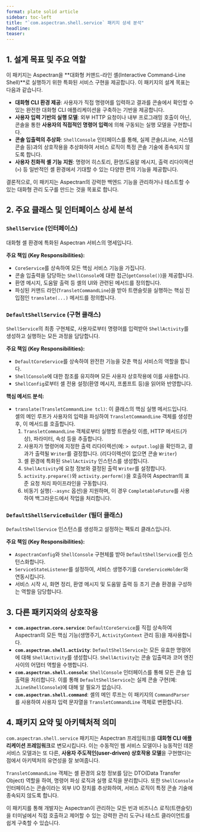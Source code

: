```yaml
---
format: plate solid article
sidebar: toc-left
title: "`com.aspectran.shell.service` 패키지 상세 분석"
headline:
teaser:
---
```


## 1. 설계 목표 및 주요 역할

이 패키지는 Aspectran을 **대화형 커맨드-라인 셸(Interactive Command-Line Shell)**로 실행하기 위한 특화된 서비스 구현을 제공합니다. 이 패키지의 설계 목표는 다음과 같습니다.

-   **대화형 CLI 환경 제공**: 사용자가 직접 명령어를 입력하고 결과를 콘솔에서 확인할 수 있는 완전한 대화형 CLI 애플리케이션을 구축하는 기반을 제공합니다.
-   **사용자 입력 기반의 실행 모델**: 외부 HTTP 요청이나 내부 프로그래밍 호출이 아닌, 콘솔을 통한 **사용자의 직접적인 명령어 입력**에 의해 구동되는 실행 모델을 구현합니다.
-   **콘솔 입출력의 추상화**: `ShellConsole` 인터페이스를 통해, 실제 콘솔(JLine, 시스템 콘솔 등)과의 상호작용을 추상화하여 서비스 로직이 특정 콘솔 기술에 종속되지 않도록 합니다.
-   **사용자 친화적 셸 기능 지원**: 명령어 히스토리, 환영/도움말 메시지, 출력 리다이렉션(`>`) 등 일반적인 셸 환경에서 기대할 수 있는 다양한 편의 기능을 제공합니다.

결론적으로, 이 패키지는 Aspectran의 강력한 백엔드 기능을 관리하거나 테스트할 수 있는 대화형 관리 도구를 만드는 것을 목표로 합니다.

## 2. 주요 클래스 및 인터페이스 상세 분석

### `ShellService` (인터페이스)

대화형 셸 환경에 특화된 Aspectran 서비스의 명세입니다.

**주요 책임 (Key Responsibilities):**
-   `CoreService`를 상속하여 모든 핵심 서비스 기능을 가집니다.
-   콘솔 입출력을 담당하는 `ShellConsole`에 대한 접근(`getConsole()`)을 제공합니다.
-   환영 메시지, 도움말 출력 등 셸의 UI와 관련된 메서드를 정의합니다.
-   파싱된 커맨드 라인(`TransletCommandLine`)을 받아 트랜슬릿을 실행하는 핵심 진입점인 `translate(...)` 메서드를 정의합니다.

### `DefaultShellService` (구현 클래스)

`ShellService`의 최종 구현체로, 사용자로부터 명령어를 입력받아 `ShellActivity`를 생성하고 실행하는 모든 과정을 담당합니다.

**주요 책임 (Key Responsibilities):**
-   `DefaultCoreService`를 상속하여 완전한 기능을 갖춘 핵심 서비스의 역할을 합니다.
-   `ShellConsole`에 대한 참조를 유지하며 모든 사용자 상호작용에 이를 사용합니다.
-   `ShellConfig`로부터 셸 전용 설정(환영 메시지, 프롬프트 등)을 읽어와 반영합니다.

**핵심 메서드 분석:**
-   `translate(TransletCommandLine tcl)`: 이 클래스의 핵심 실행 메서드입니다. 셸의 메인 루프가 사용자의 입력을 파싱하여 `TransletCommandLine` 객체를 생성한 후, 이 메서드를 호출합니다.
    1.  `TransletCommandLine` 객체로부터 실행할 트랜슬릿 이름, HTTP 메서드(가상), 파라미터, 속성 등을 추출합니다.
    2.  사용자가 명령어에 지정한 출력 리다이렉션(예: `> output.log`)을 확인하고, 결과가 출력될 `Writer`를 결정합니다. (리다이렉션이 없으면 콘솔 `Writer`)
    3.  셸 환경에 특화된 `ShellActivity` 인스턴스를 생성합니다.
    4.  `ShellActivity`에 요청 정보와 결정된 출력 `Writer`를 설정합니다.
    5.  `activity.prepare()`와 `activity.perform()`을 호출하여 Aspectran의 표준 요청 처리 파이프라인을 구동합니다.
    6.  비동기 실행(`--async` 옵션)을 지원하며, 이 경우 `CompletableFuture`를 사용하여 백그라운드에서 작업을 처리합니다.

### `DefaultShellServiceBuilder` (빌더 클래스)

`DefaultShellService` 인스턴스를 생성하고 설정하는 팩토리 클래스입니다.

**주요 책임 (Key Responsibilities):**
-   `AspectranConfig`와 `ShellConsole` 구현체를 받아 `DefaultShellService`를 인스턴스화합니다.
-   `ServiceStateListener`를 설정하여, 서비스 생명주기를 `CoreServiceHolder`와 연동시킵니다.
-   서비스 시작 시, 화면 정리, 환영 메시지 및 도움말 출력 등 초기 콘솔 환경을 구성하는 역할을 담당합니다.

## 3. 다른 패키지와의 상호작용

-   **`com.aspectran.core.service`**: `DefaultCoreService`를 직접 상속하여 Aspectran의 모든 핵심 기능(생명주기, `ActivityContext` 관리 등)을 재사용합니다.
-   **`com.aspectran.shell.activity`**: `DefaultShellService`는 모든 유효한 명령어에 대해 `ShellActivity`를 생성합니다. `ShellActivity`는 콘솔 입출력과 코어 엔진 사이의 어댑터 역할을 수행합니다.
-   **`com.aspectran.shell.console`**: `ShellConsole` 인터페이스를 통해 모든 콘솔 입출력을 처리합니다. 이를 통해 `DefaultShellService`는 실제 콘솔 구현(예: `JLineShellConsole`)에 대해 알 필요가 없습니다.
-   **`com.aspectran.shell.command`**: 셸의 메인 루프는 이 패키지의 `CommandParser`를 사용하여 사용자 입력 문자열을 `TransletCommandLine` 객체로 변환합니다.

## 4. 패키지 요약 및 아키텍처적 의미

`com.aspectran.shell.service` 패키지는 Aspectran 프레임워크를 **대화형 CLI 애플리케이션 프레임워크**로 변모시킵니다. 이는 수동적인 웹 서비스 모델이나 능동적인 데몬 서비스 모델과는 또 다른, **사용자 주도적인(user-driven) 상호작용 모델**을 구현했다는 점에서 아키텍처의 유연성을 잘 보여줍니다.

`TransletCommandLine` 객체는 셸 환경의 요청 정보를 담는 DTO(Data Transfer Object) 역할을 하여, 명령어 파싱 로직과 실행 로직을 분리합니다. 또한 `ShellConsole` 인터페이스는 콘솔이라는 외부 I/O 장치를 추상화하여, 서비스 로직이 특정 콘솔 기술에 종속되지 않도록 합니다.

이 패키지를 통해 개발자는 Aspectran이 관리하는 모든 빈과 비즈니스 로직(트랜슬릿)을 터미널에서 직접 호출하고 제어할 수 있는 강력한 관리 도구나 테스트 클라이언트를 쉽게 구축할 수 있습니다.
